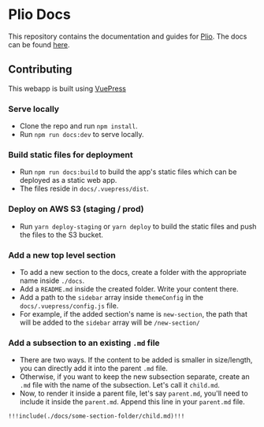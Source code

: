 # Plio Docs

This repository contains the documentation and guides for [Plio](https://plio.in). The docs can be found [here](https://docs.plio.in).

## Contributing
This webapp is built using [VuePress](https://v2.vuepress.vuejs.org/)

### Serve locally
- Clone the repo and run `npm install`.
- Run `npm run docs:dev` to serve locally.

### Build static files for deployment
- Run `npm run docs:build` to build the app's static files which can be deployed as a static web app.
- The files reside in `docs/.vuepress/dist`.

### Deploy on AWS S3 (staging / prod)
- Run `yarn deploy-staging` or `yarn deploy` to build the static files and push the files to the S3 bucket.

### Add a new top level section
- To add a new section to the docs, create a folder with the appropriate name inside `./docs`.
- Add a `README.md` inside the created folder. Write your content there.
- Add a path to the `sidebar` array inside `themeConfig` in the `docs/.vuepress/config.js` file. 
- For example, if the added section's name is `new-section`, the path that will be added to the `sidebar` array will be `/new-section/`

### Add a subsection to an existing `.md` file
- There are two ways. If the content to be added is smaller in size/length, you can directly add it into the parent `.md` file.
- Otherwise, if you want to keep the new subsection separate, create an `.md` file with the name of the subsection. Let's call it `child.md`.
- Now, to render it inside a parent file, let's say `parent.md`, you'll need to include it inside the `parent.md`. Append this line in your `parent.md` file.
```md
!!!include(./docs/some-section-folder/child.md)!!!
```
